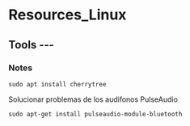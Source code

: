 # Resources_Linux

## Tools ---

### Notes

`sudo apt install cherrytree`


Solucionar problemas de los audifonos PulseAudio

`sudo apt-get install pulseaudio-module-bluetooth`



